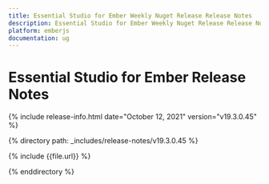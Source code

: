 ```yaml
---
title: Essential Studio for Ember Weekly Nuget Release Release Notes  
description: Essential Studio for Ember Weekly Nuget Release Release Notes  
platform: emberjs
documentation: ug
---
```


# Essential Studio for Ember  Release Notes  

{% include release-info.html date="October 12, 2021"  version="v19.3.0.45" %} 


{% directory path: _includes/release-notes/v19.3.0.45
 %}

{% include {{file.url}} %}

{% enddirectory %}